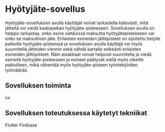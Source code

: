 # Hyötyjäte-sovellus

Hyötyjäte-sovelluksen avulla käyttäjät voivat tarkastella kätevästi, mitä jätteitä voi viedä kaatopaikan hyötyjäte-pisteeseen. Sovelluksen avulla on helppo tarkastaa, onko esine vietävissä maksutta hyötyjätepisteeseen vai onko se maksullinen jäte. Erilaisten esineiden jättöpisteet on sijoitettu tietylle paikoille hyötyjäte-pisteessä ja sovelluksen avulla käyttäjä voi myös suunnitella jätteiden viennin sekä nähdä kartalla selkeästi erilaisten esineiden jättöpisteet. Näin asiakkaat voivat helposti suunnitella ja viedä esineitä hyötyjäte-pisteeseen ja esineet päätyvät siellä myös oikeille paikoilleen, mikä vähentää myös hyötyjäte-pisteen työntekijöiden työmäärää.

## Sovelluksen toiminta

xx

## Sovelluksen toteutuksessa käytetyt tekniikat

Flutter
Firebase
